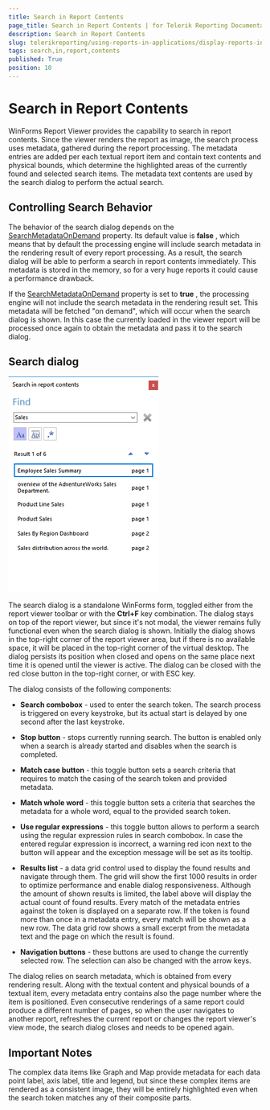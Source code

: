 ```yaml
---
title: Search in Report Contents
page_title: Search in Report Contents | for Telerik Reporting Documentation
description: Search in Report Contents
slug: telerikreporting/using-reports-in-applications/display-reports-in-applications/windows-forms-application/search-in-report-contents
tags: search,in,report,contents
published: True
position: 10
---
```


# Search in Report Contents



WinForms Report Viewer provides the capability to search in report contents. Since the viewer renders the report as image, the search process uses metadata,         gathered during the report processing. The metadata entries are added per each textual report item and contain text contents and physical bounds, which determine         the highlighted areas of the currently found and selected search items. The metadata text contents are used by the search dialog to perform the actual search.       

## Controlling Search Behavior

The behavior of the search dialog depends on the [SearchMetadataOnDemand](/reporting/api/Telerik.ReportViewer.WinForms#Telerik_ReportViewer_WinForms_SearchMetadataOnDemand) property.           Its default value is __false__ , which means that by default the processing engine will include search metadata in the rendering result of every           report processing. As a result, the search dialog will be able to perform a search in report contents immediately.            This metadata is stored in the memory, so for a very huge reports it could cause a performance drawback.         

If the [SearchMetadataOnDemand](/reporting/api/Telerik.ReportViewer.WinForms#Telerik_ReportViewer_WinForms_SearchMetadataOnDemand) property is set to           __true__ , the processing engine will not include the search metadata in the rendering result set. This metadata will be fetched "on demand",           which will occur when the search dialog is shown. In this case the currently loaded in the viewer report will be processed once again to obtain the metadata and pass it           to the search dialog.         

## Search dialog  

  ![winforms-viewer-search-dialog](images/winforms-viewer-search-dialog.png)

The search dialog is a standalone WinForms form, toggled either from the report viewer toolbar or with the __Ctrl+F__  key combination.           The dialog stays on top of the report viewer, but since it's not modal, the viewer remains fully functional even when the search dialog is shown.            Initially the dialog shows in the top-right corner of the report viewer area, but if there is no available space, it will be placed in the top-right corner of the virtual desktop.           The dialog persists its position when closed and opens on the same place next time it is opened until the viewer is active. The dialog can be closed with the red close button in the top-right corner, or with ESC key.         

The dialog consists of the following components:         

* __Search combobox__  - used to enter the search token. The search process is triggered on every keystroke, but its actual start is delayed by one second after the last keystroke.             

* __Stop button__  - stops currently running search. The button is enabled only when a search is already started and disables when the search is completed.             

* __Match case button__  - this toggle button sets a search criteria that requires to match the casing of the search token and provided metadata.             

* __Match whole word__  - this toggle button sets a criteria that searches the metadata for a whole word, equal to the provided search token.             

* __Use regular expressions__  - this toggle button allows to perform a search using the regular expression rules in search combobox.               In case the entered regular expression is incorrect, a warning red icon next to the button will appear and the exception message will be set as its tooltip.             

* __Results list__  - a data grid control used to display the found results and navigate through them. The grid will show the first 1000 results in order to optimize performance and enable dialog responsiveness. Although the amount of shown results is limited, the label above will display the actual count of found results. Every match of the metadata entries against the token is displayed on a separate row. If the token is found more than once in a metadata entry, every match will be shown as a new row. The data grid row shows a small excerpt from the metadata text and the page on which the result is found.             

* __Navigation buttons__  - these buttons are used to change the currently selected row. The selection can also be changed with the arrow keys.             

The dialog relies on search metadata, which is obtained from every rendering result. Along with the textual content and physical bounds of a textual item,           every metadata entry contains also the page number where the item is positioned. Even consecutive renderings of a same report could produce a different number of pages,           so when the user navigates to another report, refreshes the current report or changes the report viewer's view mode, the search dialog closes and needs to be opened again.         

## Important Notes

The complex data items like Graph and Map provide metadata for each data point label, axis label, title and legend, but since these complex items are rendered          as a consistent image, they will be entirely highlighted even when the search token matches any of their composite parts.
